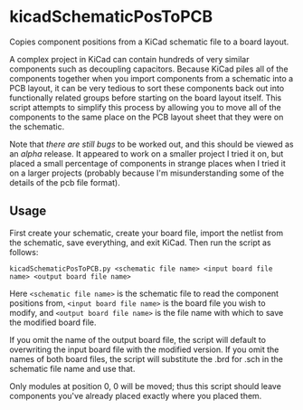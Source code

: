 kicadSchematicPosToPCB
======================

Copies component positions from a KiCad schematic file to a board layout.

A complex project in KiCad can contain hundreds of very similar components such
as decoupling capacitors.  Because KiCad piles all of the components together
when you import components from a schematic into a PCB layout, it can be very
tedious to sort these components back out into functionally related groups
before starting on the board layout itself.  This script attempts to simplify
this process by allowing you to move all of the components to the same place on
the PCB layout sheet that they were on the schematic.

Note that *there are still bugs* to be worked out, and this should be viewed as
an *alpha* release.  It appeared to work on a smaller project I tried it on,
but placed a small percentage of components in strange places when I tried it
on a larger projects (probably because I'm misunderstanding some of the details
of the pcb file format).

Usage
-----

First create your schematic, create your board file, import the netlist from
the schematic, save everything, and exit KiCad.  Then run the script as
follows:

    kicadSchematicPosToPCB.py <schematic file name> <input board file name> <output board file name>

Here `<schematic file name>` is the schematic file to read the component
positions from, `<input board file name>` is the board file you wish to modify,
and `<output board file name>` is the file name with which to save the modified
board file.

If you omit the name of the output board file, the script will default to
overwriting the input board file with the modified version.  If you omit the
names of both board files, the script will substitute the .brd for .sch in the
schematic file name and use that.

Only modules at position 0, 0 will be moved; thus this script should leave
components you've already placed exactly where you placed them.

